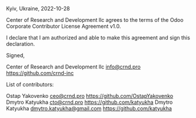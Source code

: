 Kyiv, Ukraine, 2022-10-28

Center of Research and Development llc agrees to the terms of the Odoo Corporate Contributor License Agreement v1.0.

I declare that I am authorized and able to make this agreement and sign this declaration.

Signed,

Center of Research and Development llc info@crnd.pro https://github.com/crnd-inc

List of contributors:

Ostap Yakovenko ceo@crnd.pro https://github.com/OstapYakovenko
Dmytro Katyukha cto@crnd.pro https://github.com/katyukha
Dmytro Katyukha dmytro.katyukha@gmail.com https://github.com/katyukha
